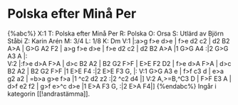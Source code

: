# Polska efter Minå Per

{%abc%}
X:1
T: Polska efter Minå Per
R: Polska
O: Orsa
S: Utlärd av Björn Ståbi
Z: Karin Arén
M: 3/4
L: 1/8
K: Dm
V:1
|:a>g f>e d>e | f>e d2 c2 | d2 B2 A>A | G>G A2 F2 | 
a>g f>e d>e | f>e d2 c2 | d2 B2 A>A |1 G>G A4 :|2 G>G A3 A |:  
V:2
|:f>e d>A F>A | d>c B2 A2 | B2 G2 F>F | E>E F2 D2 | 
f>e d>A F>A | d>c B2 A2 | B2 G2 F>F |1 E>E F4 :|2 E>E F3 G, |:
V:1
G>G A3 e | f>f c3 d | e>a g2 a2 | =b>a g>e f>a |1 ^c2 d2 z2 :|2 ^c2 d4 |] 
V:2
A,>=B,^C3 D | F>F E3 A | d>f e2 f2 | g>f e>^c d>e |1 E>A F3 G, :|2 E>A F4|]
{%endabc%}
Ingår i kategorin [[!andrastämma]].
